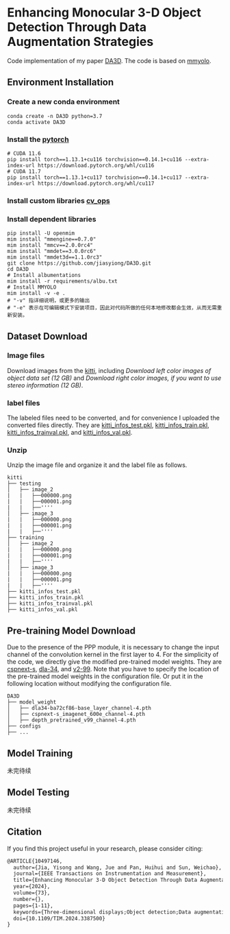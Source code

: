 # Enhancing Monocular 3-D Object Detection Through Data Augmentation Strategies
Code implementation of my paper [DA3D](https://ieeexplore.ieee.org/abstract/document/10497146). The code is based on [mmyolo](https://github.com/open-mmlab/mmyolo).
## Environment Installation

### Create a new conda environment
```shell
conda create -n DA3D python=3.7
conda activate DA3D
```
### Install the [pytorch](https://pytorch.org/get-started/previous-versions/)
```shell
# CUDA 11.6
pip install torch==1.13.1+cu116 torchvision==0.14.1+cu116 --extra-index-url https://download.pytorch.org/whl/cu116
# CUDA 11.7
pip install torch==1.13.1+cu117 torchvision==0.14.1+cu117 --extra-index-url https://download.pytorch.org/whl/cu117
```
### Install custom libraries [cv_ops](https://github.com/jiayisong/cv_ops)
### Install dependent libraries
```shell
pip install -U openmim
mim install "mmengine==0.7.0"
mim install "mmcv==2.0.0rc4"
mim install "mmdet==3.0.0rc6"
mim install "mmdet3d==1.1.0rc3"
git clone https://github.com/jiasyiong/DA3D.git
cd DA3D
# Install albumentations
mim install -r requirements/albu.txt
# Install MMYOLO
mim install -v -e .
# "-v" 指详细说明，或更多的输出
# "-e" 表示在可编辑模式下安装项目，因此对代码所做的任何本地修改都会生效，从而无需重新安装。
```
## Dataset Download
### Image files
Download images from the [kitti](https://www.cvlibs.net/datasets/kitti/eval_object.php?obj_benchmark=3d), including 
*Download left color images of object data set (12 GB)*
and
*Download right color images, if you want to use stereo information (12 GB)*.
### label files
The labeled files need to be converted, and for convenience I uploaded the converted files directly. They are [kitti_infos_test.pkl](https://drive.google.com/file/d/17O_z-XXaxNZN-jxJn3OD9nkOZV29jtNg/view?usp=sharing), [kitti_infos_train.pkl](https://drive.google.com/file/d/1WKZzsdcAjg9EVeLXLa5wAMbsZ4pxCRQU/view?usp=sharing), [kitti_infos_trainval.pkl](https://drive.google.com/file/d/1YkTG-_hG1T_eH5R43iVQrUYKw2-CU2Sc/view?usp=sharing), and [kitti_infos_val.pkl](https://drive.google.com/file/d/1vbMq9bXo5w6B-ynoznIFGsU-vVhZUhRK/view?usp=sharing).
### Unzip
Unzip the image file and organize it and the label file as follows.
```
kitti
├── testing
│   ├── image_2
|   |   ├──000000.png
|   |   ├──000001.png
|   |   ├──''''
│   ├── image_3
|   |   ├──000000.png
|   |   ├──000001.png
|   |   ├──''''
├── training
│   ├── image_2
|   |   ├──000000.png
|   |   ├──000001.png
|   |   ├──''''
│   ├── image_3
|   |   ├──000000.png
|   |   ├──000001.png
|   |   ├──''''
├── kitti_infos_test.pkl
├── kitti_infos_train.pkl
├── kitti_infos_trainval.pkl
├── kitti_infos_val.pkl
```
## Pre-training Model Download
Due to the presence of the PPP module, it is necessary to change the input channel of the convolution kernel in the first layer to 4. For the simplicity of the code, we directly give the modified pre-trained model weights. They are [cspnext-s](https://drive.google.com/file/d/1Rr3jS5US2k7eqyatphlTiU1pmVV1tB14/view?usp=sharing), [dla-34](https://drive.google.com/file/d/1lPiIZ2UtqyQURDSdyEmChTEIPeRFueOs/view?usp=sharing), and [v2-99](https://drive.google.com/file/d/1Xh5YKZQ81q9aU6hFP2ZC5TdWjd5eESzo/view?usp=sharing). Note that you have to specify the location of the pre-trained model weights in the configuration file. Or put it in the following location without modifying the configuration file.
```
DA3D
├── model_weight
│   ├── dla34-ba72cf86-base_layer_channel-4.pth
│   ├── cspnext-s_imagenet_600e_channel-4.pth
│   ├── depth_pretrained_v99_channel-4.pth
├── configs
├── ...
```
## Model Training
未完待续
## Model Testing
未完待续
## Citation

If you find this project useful in your research, please consider citing:

```latex
@ARTICLE{10497146,
  author={Jia, Yisong and Wang, Jue and Pan, Huihui and Sun, Weichao},
  journal={IEEE Transactions on Instrumentation and Measurement}, 
  title={Enhancing Monocular 3-D Object Detection Through Data Augmentation Strategies}, 
  year={2024},
  volume={73},
  number={},
  pages={1-11},
  keywords={Three-dimensional displays;Object detection;Data augmentation;Task analysis;Pipelines;Cameras;Detectors;Autonomous driving;data augmentation;deep learning;monocular 3-D object detection},
  doi={10.1109/TIM.2024.3387500}
}
```

